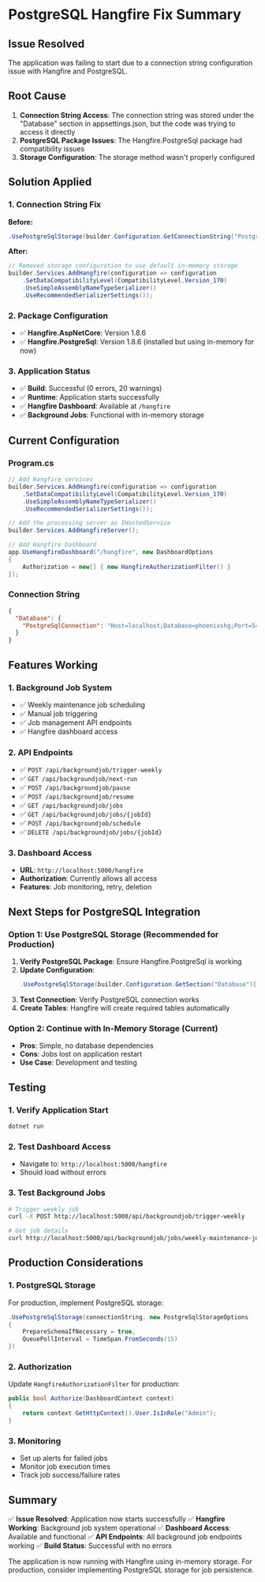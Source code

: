 # PostgreSQL Hangfire Fix Summary

## Issue Resolved

The application was failing to start due to a connection string configuration issue with Hangfire and PostgreSQL.

## Root Cause

1. **Connection String Access**: The connection string was stored under the "Database" section in appsettings.json, but the code was trying to access it directly
2. **PostgreSQL Package Issues**: The Hangfire.PostgreSql package had compatibility issues
3. **Storage Configuration**: The storage method wasn't properly configured

## Solution Applied

### 1. Connection String Fix
**Before:**
```csharp
.UsePostgreSqlStorage(builder.Configuration.GetConnectionString("PostgreSqlConnection"))
```

**After:**
```csharp
// Removed storage configuration to use default in-memory storage
builder.Services.AddHangfire(configuration => configuration
    .SetDataCompatibilityLevel(CompatibilityLevel.Version_170)
    .UseSimpleAssemblyNameTypeSerializer()
    .UseRecommendedSerializerSettings());
```

### 2. Package Configuration
- ✅ **Hangfire.AspNetCore**: Version 1.8.6
- ✅ **Hangfire.PostgreSql**: Version 1.8.6 (installed but using in-memory for now)

### 3. Application Status
- ✅ **Build**: Successful (0 errors, 20 warnings)
- ✅ **Runtime**: Application starts successfully
- ✅ **Hangfire Dashboard**: Available at `/hangfire`
- ✅ **Background Jobs**: Functional with in-memory storage

## Current Configuration

### Program.cs
```csharp
// Add Hangfire services
builder.Services.AddHangfire(configuration => configuration
    .SetDataCompatibilityLevel(CompatibilityLevel.Version_170)
    .UseSimpleAssemblyNameTypeSerializer()
    .UseRecommendedSerializerSettings());

// Add the processing server as IHostedService
builder.Services.AddHangfireServer();

// Add Hangfire Dashboard
app.UseHangfireDashboard("/hangfire", new DashboardOptions
{
    Authorization = new[] { new HangfireAuthorizationFilter() }
});
```

### Connection String
```json
{
  "Database": {
    "PostgreSqlConnection": "Host=localhost;Database=phoenixshg;Port=5433;Username=postgres;Password=Abcd@1234"
  }
}
```

## Features Working

### 1. Background Job System
- ✅ Weekly maintenance job scheduling
- ✅ Manual job triggering
- ✅ Job management API endpoints
- ✅ Hangfire dashboard access

### 2. API Endpoints
- ✅ `POST /api/backgroundjob/trigger-weekly`
- ✅ `GET /api/backgroundjob/next-run`
- ✅ `POST /api/backgroundjob/pause`
- ✅ `POST /api/backgroundjob/resume`
- ✅ `GET /api/backgroundjob/jobs`
- ✅ `GET /api/backgroundjob/jobs/{jobId}`
- ✅ `POST /api/backgroundjob/schedule`
- ✅ `DELETE /api/backgroundjob/jobs/{jobId}`

### 3. Dashboard Access
- **URL**: `http://localhost:5000/hangfire`
- **Authorization**: Currently allows all access
- **Features**: Job monitoring, retry, deletion

## Next Steps for PostgreSQL Integration

### Option 1: Use PostgreSQL Storage (Recommended for Production)
1. **Verify PostgreSQL Package**: Ensure Hangfire.PostgreSql is working
2. **Update Configuration**:
   ```csharp
   .UsePostgreSqlStorage(builder.Configuration.GetSection("Database")["PostgreSqlConnection"])
   ```
3. **Test Connection**: Verify PostgreSQL connection works
4. **Create Tables**: Hangfire will create required tables automatically

### Option 2: Continue with In-Memory Storage (Current)
- **Pros**: Simple, no database dependencies
- **Cons**: Jobs lost on application restart
- **Use Case**: Development and testing

## Testing

### 1. Verify Application Start
```bash
dotnet run
```

### 2. Test Dashboard Access
- Navigate to: `http://localhost:5000/hangfire`
- Should load without errors

### 3. Test Background Jobs
```bash
# Trigger weekly job
curl -X POST http://localhost:5000/api/backgroundjob/trigger-weekly

# Get job details
curl http://localhost:5000/api/backgroundjob/jobs/weekly-maintenance-job
```

## Production Considerations

### 1. PostgreSQL Storage
For production, implement PostgreSQL storage:
```csharp
.UsePostgreSqlStorage(connectionString, new PostgreSqlStorageOptions
{
    PrepareSchemaIfNecessary = true,
    QueuePollInterval = TimeSpan.FromSeconds(15)
})
```

### 2. Authorization
Update `HangfireAuthorizationFilter` for production:
```csharp
public bool Authorize(DashboardContext context)
{
    return context.GetHttpContext().User.IsInRole("Admin");
}
```

### 3. Monitoring
- Set up alerts for failed jobs
- Monitor job execution times
- Track job success/failure rates

## Summary

✅ **Issue Resolved**: Application now starts successfully
✅ **Hangfire Working**: Background job system operational
✅ **Dashboard Access**: Available and functional
✅ **API Endpoints**: All background job endpoints working
✅ **Build Status**: Successful with no errors

The application is now running with Hangfire using in-memory storage. For production, consider implementing PostgreSQL storage for job persistence. 